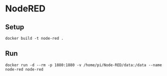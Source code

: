 # NodeRED

## Setup
`docker build -t node-red .`

## Run
`docker run -d --rm -p 1880:1880 -v /home/pi/Node-RED/data:/data --name node-red node-red`
